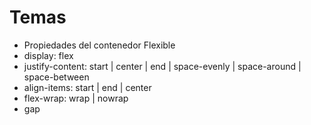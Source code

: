 # Temas
- Propiedades del contenedor Flexible
- display: flex
- justify-content: start | center | end | space-evenly | space-around | space-between
- align-items: start | end | center
- flex-wrap: wrap | nowrap
- gap
